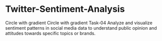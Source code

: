 # Twitter-Sentiment-Analysis
Circle with gradient Circle with gradient Task-04  Analyze and visualize sentiment patterns in social media data to understand public opinion and attitudes towards specific topics or brands.
